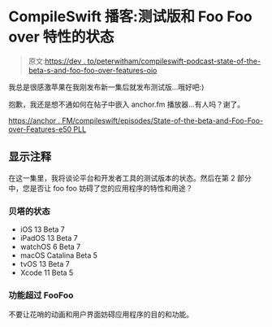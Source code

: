 # CompileSwift 播客:测试版和 Foo Foo over 特性的状态

> 原文:[https://dev . to/peterwitham/compileswift-podcast-state-of-the-beta-s-and-foo-foo-over-features-oio](https://dev.to/peterwitham/compileswift-podcast-state-of-the-beta-s-and-foo-foo-over-features-oio)

我总是很感激苹果在我刚发布新一集后就发布测试版...哦好吧:)

抱歉，我还是想不通如何在帖子中嵌入 anchor.fm 播放器...有人吗？谢了。

[https://anchor . FM/compileswift/episodes/State-of-the-beta-and-Foo-Foo-over-Features-e50 PLL](https://anchor.fm/compileswift/episodes/State-of-the-betas-and-Foo-Foo-over-Features-e50pll)

## [](#show-notes)显示注释

在这一集里，我将谈论平台和开发者工具的测试版本的状态。然后在第 2 部分中，您是否让 foo foo 妨碍了您的应用程序的特性和用途？

### [](#state-of-the-betas)贝塔的状态

*   iOS 13 Beta 7
*   iPadOS 13 Beta 7
*   watchOS 6 Beta 7
*   macOS Catalina Beta 5
*   tvOS 13 Beta 7
*   Xcode 11 Beta 5

### [](#features-over-foofoo)功能超过 FooFoo

不要让花哨的动画和用户界面妨碍应用程序的目的和功能。
